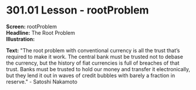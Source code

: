 # 301.01 Lesson - rootProblem

**Screen:** rootProblem\
**Headline:** The Root Problem\
**Illustration:**

**Text:** "The root problem with conventional currency is all the trust that’s required to make it work. The central bank must be trusted not to debase the currency, but the history of fiat currencies is full of breaches of that trust. Banks must be trusted to hold our money and transfer it electronically, but they lend it out in waves of credit bubbles with barely a fraction in reserve." - Satoshi Nakamoto
